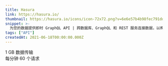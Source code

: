```yaml
---
title: Hasura
link: https://hasura.io/
thumbnail: https://hasura.io/icons/icon-72x72.png?v=6e6e57b4b98fec791dd9f3d077b80810
snippet: >-
  为您的数据提供即时 GraphQL API | 跨数据库、GraphQL 和 REST 服务连接数据，以构建强大的现代应用程序。
tags: ["API"]
createdAt: 2021-06-18T00:00:00.000Z
---
```

1 GB 数据传输  
每分钟 60 个请求